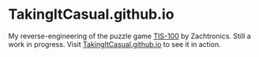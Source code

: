 # TakingItCasual.github.io
My reverse-engineering of the puzzle game [TIS-100](http://store.steampowered.com/app/370360/TIS100/) by Zachtronics. Still a work in progress. Visit [TakingItCasual.github.io](https://TakingItCasual.github.io) to see it in action.
